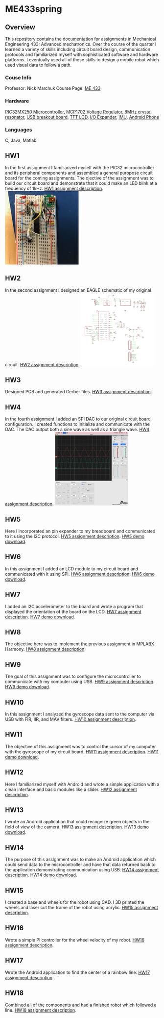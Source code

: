 # ME433spring
## Overview
This repository contains the documentation for assignments in Mechanical Engineering 433: Advanced mechatronics. Over the course of the quarter I learned a variety of skills including circuit board design, communication protocols and familiarized myself with sophisticated software and hardware platforms. I eventually used all of these skills to design a mobile robot which used visual data to follow a path. 
### Couse Info
Professor: Nick Marchuk
Course Page: [ME 433](https://github.com/ndm736/ME433_2018/wiki)
### Hardware
[PIC32MX250 Microcontroller](http://ww1.microchip.com/downloads/en/DeviceDoc/PIC32MX1XX2XX-28-36-44-PIN-DS60001168K.pdf),
[MCP1702 Voltage Regulator](http://ww1.microchip.com/downloads/en/DeviceDoc/22008E.pdf),
[8MHz crystal resonator](https://www.digikey.com/products/en?keywords=490-1212-ND),
[USB breakout board](https://www.pololu.com/product/2593),
[TFT LCD](https://www.aliexpress.com/item/Free-Shipping-1-8-inch-TFT-touch-LCD-Module-LCD-Screen-Module-SPI-serial-51-drivers/32263827143.html),
[I/O Expander](http://ww1.microchip.com/downloads/en/DeviceDoc/21919e.pdf),
[IMU](https://www.pololu.com/product/2736),
[Android Phone](https://www.amazon.com/gp/product/B00HPP3VW2/ref=oh_aui_detailpage_o00_s00?ie=UTF8&psc=1)
### Languages
C, Java, Matlab
## HW1
In the first assignment I familiarized myself with the PIC32 microcontroller and its peripheral components and assembled a general puropose circuit board for the coming assignments. The ojective of the assignment was to build our circuit board and demonstrate that it could make an LED blink at a frequency of 1kHz. [HW1 assignment description](https://github.com/ndm736/ME433_2018/wiki/HW1).
<img src="https://github.com/rohananthony95/me433spring/blob/master/HW1/hw1breadb.JPG"  width="240" height="240">
## HW2
In the second assignment I designed an EAGLE schematic of my original circuit. [HW2 assignment description](https://github.com/ndm736/ME433_2018/wiki/HW2).
<img src="https://github.com/rohananthony95/me433spring/blob/master/HW3/HW3s.png"  width="240" height="240">
## HW3
Designed PCB and generated Gerber files. [HW3 assignment description](https://github.com/ndm736/ME433_2018/wiki/HW3).
## HW4
In the fourth assignment I added an SPI DAC to our original circuit board configuration. I created functions to initialize and communicate with the DAC. The DAC output both a sine wave as well as a triangle wave. [HW4 assignment description](https://github.com/ndm736/ME433_2018/wiki/HW4). 
<img src="https://github.com/rohananthony95/me433spring/blob/master/HW4/hw4.png"  width="240" height="240">
## HW5
Here I incorporated an pin expander to my breadboard and communicated to it using the I2C protocol. [HW5 assignment description](https://github.com/ndm736/ME433_2018/wiki/HW5).
[HW5 demo download](https://minhaskamal.github.io/DownGit/#/home?url=https://github.com/rohananthony95/me433spring/blob/master/HW5/HW5.MOV).
## HW6
In this assignment I added an LCD module to my circuit board and communicated with it using SPI. [HW6 assignment description](https://github.com/ndm736/ME433_2018/wiki/HW6).
[HW6 demo download](https://minhaskamal.github.io/DownGit/#/home?url=https://github.com/rohananthony95/me433spring/blob/master/HW6/HW6.mov).
## HW7
I added an I2C accelerometer to the board and wrote a program that displayed the orientation of the board on the LCD. [HW7 assignment description](https://github.com/ndm736/ME433_2018/wiki/HW7).
[HW7 demo download](https://minhaskamal.github.io/DownGit/#/home?url=https://github.com/rohananthony95/me433spring/blob/master/HW7/HW7.MOV).
## HW8
The objective here was to implement the previous assignment in MPLABX Harmony. [HW8 assignment description](https://github.com/ndm736/ME433_2018/wiki/HW9).
## HW9
The goal of this assignment was to configure the microcontroller to communicate with my computer using USB. [HW9 assignment description](https://github.com/ndm736/ME433_2018/wiki/HW9).
[HW9 demo download](https://minhaskamal.github.io/DownGit/#/home?url=https://github.com/rohananthony95/me433spring/blob/master/HW9/HW9.MOV).
## HW10
In this assignment I analyzed the gyroscope data sent to the computer via USB with FIR, IIR, and MAV filters. 
[HW10 assignment description](https://github.com/ndm736/ME433_2018/wiki/HW10).
## HW11
The objective of this assignment was to control the cursor of my computer with the gyroscope of my circuit board. [HW11 assignment description](https://github.com/ndm736/ME433_2018/wiki/HW11).
[HW11 demo download](https://minhaskamal.github.io/DownGit/#/home?url=https://github.com/rohananthony95/me433spring/blob/master/HW11/HW11.MOV).
## HW12
Here I familiarized myself with Android and wrote a simple application with a clean interface and basic modules like a slider.
[HW12 assignment description](https://github.com/ndm736/ME433_2018/wiki/HW12).
## HW13
I wrote an Android application that could recognize green objects in the field of view of the camera. 
[HW13 assignment description](https://github.com/ndm736/ME433_2018/wiki/HW13).
[HW13 demo download](https://minhaskamal.github.io/DownGit/#/home?url=https://github.com/rohananthony95/me433spring/blob/master/HW13/HW13.MOV).
## HW14
The purpose of this assignment was to make an Android application which could send data to the microcontroller and have that data returned back to the application demonstrating communication using USB. [HW14 assignment description](https://github.com/ndm736/ME433_2018/wiki/HW14).
[HW14 demo download](https://minhaskamal.github.io/DownGit/#/home?url=https://github.com/rohananthony95/me433spring/blob/master/HW14/HW14.MOV).
## HW15
I created a base and wheels for the robot using CAD. I 3D printed the wheels and laser cut the frame of the robot using acrylic. [HW15 assignment description](https://github.com/ndm736/ME433_2018/wiki/HW15).
## HW16
Wrote a simple PI controller for the wheel velocity of my robot. [HW16 assignment description](https://github.com/ndm736/ME433_2018/wiki/HW16).
## HW17
Wrote the Android application to find the center of a rainbow line. [HW17 assignment description](https://github.com/ndm736/ME433_2018/wiki/HW17).
## HW18
Combined all of the components and had a finished robot which followed a line. [HW18 assignment description](https://github.com/ndm736/ME433_2018/wiki/HW18).
